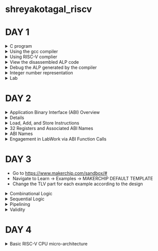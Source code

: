 # shreyakotagal_riscv
# DAY 1
<details>
<summary> C program </summary>
<br>
Program to find the sum from 1 to n numbers

```
#include<stdio.h>
int main()
{
	int i, sum=0, n=35;
	for (i=1;i<=n; ++i) {
	sum +=i;
	}
	printf("Sum of numbers from 1 to %d is %d \n",n,sum);
	return 0;
}

```
</details>

<details> 
<summary> Using the gcc compiler </summary> 

Initially the command ```leafpad sum1ton.c ``` was used to write the program in the editor leafpad. 
Compiling and running the program with 

```
gcc sum1ton.c
./a.out
```

The following result was obtained:

![image](https://github.com/shreyakotagal/pes_asic_class/assets/117657204/1d1ffe1c-22e4-441b-bb2d-f98698f689e0)

 </details>
<details>
<summary> Using RISC-V complier </summary>

``` riscv64-unknown-elf-gcc -O1 -march=rv64i -mabi=lp64 -o sum1ton.o sum1ton.c ``` command was used to compile using riscv compiler.
Initially it threw an error 

![image](https://github.com/shreyakotagal/pes_asic_class/assets/117657204/8204a6ed-0a10-4cde-a0cb-b56b558149c5)

Adding the following commands and restarting terminal solved the error

``` 
export PATH=~/riscv_toolchain/riscv64-unknown-elf-gcc-8.3.0-2019.08.0-x86_64-linux-ubuntu14/bin:$PATH
export PATH=~/riscv_toolchain/riscv64-unknown-elf-gcc-8.3.0-2019.08.0-x86_64-linux-ubuntu14/riscv64-unknown-elf/bin:$PATH
```

![image](https://github.com/shreyakotagal/pes_asic_class/assets/117657204/327682ff-ca97-4095-923d-4241aa61ad32)

```-O<number>``` : level of optimisation required

```-mabi``` : specifies the ABI (Application Binary Interface) to be used during code generation according to the requirements

```-march``` : specifies target architecture
</details>

<details>
<summary> View the disassembled ALP code </summary>

```riscv64-unkonwn-elf-objdump sum1ton.o```

While viewing the alp code, we need to look at the main section, to do so, we search ```\main``` till the correct section is found, use ```n``` to go further down to other "main". 

Here, since we used -O1 optimisation, the number of instructions are 15.

![image](https://github.com/shreyakotagal/pes_asic_class/assets/117657204/cfab8256-9f33-4fc1-aa03-4c9a6834b3b2)

When we use -Ofast optimisation, we can see that the number of instructions have been reduced to 12.

![image](https://github.com/shreyakotagal/pes_asic_class/assets/117657204/0384dd9c-f7dd-44d2-8c55-26f77a3fc4f1)
</details>

<details>
<summary> Debug the ALP generated by the compiler </summary>

```spike -d pk sum1ton.o```

![image](https://github.com/shreyakotagal/pes_asic_class/assets/117657204/b9d34030-fbe1-4648-b6c4-5abfd5d51395)
	
</details>

<details> 
<summary> Integer number representation </summary> 
<details> 
<summary> Unsigned Numbers </summary>
Unsigned numbers, also known as non-negative numbers, are numerical values that represent magnitudes without indicating direction or sign.
Range: 0 to 2^(N) - 1.
</details>
<details>
<summary> Signed Numbers </summary>
Signed numbers are numerical values that can represent both positive and negative magnitudes, along with zero.
Range : -(2^(N-1)) to 2^(N-1) - 1.

64 bit Number System For Unsigned Numbers
* RISC-V doubleword can represent 0 to (2^(64) - 1) unsigned numbers or positive numbers
* RISC-V doubleword can represent 0 to (2^(63) - 1)positive & (-1) to (-2^63) negative numbers

![image](https://github.com/shreyakotagal/pes_asic_class/assets/117657204/1ad11856-555a-4d1c-b0fc-4be84b9f8aff)
</details>
</details>

<details>
<summary> Lab </summary> 
	
**Unsigned 64-bit Number**

```
#include <stdio.h>
#include <math.h>

int main()
{
	unsigned long long int max = (unsigned long long int) (pow(2,64) -1);
	unsigned long long int min = (unsigned long long int) (pow(2,64) *(-1));
	printf("lowest number represented by unsigned 64-bit integer is %llu\n",min);
	printf("highest number represented by unsigned 64-bit integer is %llu\n",max);
	return 0;
}

```

![image](https://github.com/shreyakotagal/pes_asic_class/assets/117657204/5c85970f-cd82-41c2-b819-2a3e9339f252)

**Signed 64-bit Number**

```
#include <stdio.h>
#include <math.h>

int main()
{
	long long int max = (long long int) (pow(2,63) -1);
	long long int min = (long long int) (pow(2,63) *(-1));
	printf("lowest number represented by signed 64-bit integer is %lld\n",min);
	printf("highest number represented by signed 64-bit integer is %lld\n",max);
	return 0;
}
```

![image](https://github.com/shreyakotagal/pes_asic_class/assets/117657204/eeaef59e-239f-4c23-a654-bef97e5127d8)

</details> 
</details>

# DAY 2

<details> 
<summary> Application Binary Interface (ABI) Overview </summary>

An Application Binary Interface (ABI) constitutes a set of regulations that oversee the arrangement and access of functions, data structures, and system calls within a binary program or library. This framework establishes the fundamental interaction between distinct components of a program or between a program and the operating system. Noteworthy aspects of an ABI encompass:

1. Binary Harmony: ABIs ensure that binary code generated by one compiler or platform can harmonize seamlessly with code produced by another, provided they adhere to the same ABI specifications.

2. Function Calling Protocol: ABIs dictate the protocol for invoking functions, encompassing the sequence and location of arguments and return values, as well as the management of the call stack during function invocations.

3. Register Utilization: ABIs specify which registers are earmarked for specific purposes (e.g., argument passing, return values, temporary storage) and the manner in which they are managed during function calls.

4. Data Arrangement: ABIs outline the arrangement of data structures, such as structs and arrays, in memory, including guidelines for alignment and padding.

5. Exception Handling: They delineate the treatment of exceptions (e.g., hardware or software interrupts), encompassing the transition of control between user code and exception handlers.

6. System Calls: ABIs detail the manner in which programs interact with the operating system via system calls, including the mechanism for passing arguments and retrieving results.

7. Platform Neutrality: ABIs foster compatibility across distinct platforms (e.g., diverse CPU architectures or operating systems) by offering a standardized interface.

8. Dynamic Linking: They address dynamic linking aspects, including the loading and linking of shared libraries (DLLs on Windows or shared objects on Unix-based systems) during runtime.

9. Versioning: Certain ABIs incorporate mechanisms for versioning, enabling future modifications without disrupting compatibility with existing code.

10. Documentation: ABIs are typically documented and published, facilitating developers in crafting code that adheres to the ABI's specifications.

11. Toolchain Support: Compilers and assemblers are designed to produce code in accordance with the ABI, ensuring interoperability among code generated by varied tools.

12. Cross-Platform Development: ABIs hold special significance in cross-platform development, where code must execute on multiple platforms with potentially distinct hardware architectures and operating systems.

13. Security: ABIs may encompass security-related elements, such as safeguards against buffer overflows and stack vulnerabilities.

</details>

<details> 
<summmary> Memory Allocation for Multi-Byte Values </summmary>

Storing a 64-bit number (or any multi-byte value) in memory necessitates awareness of byte order, leading to proper byte arrangement.

Little-Endian: In little-endian format, the least significant byte (LSB) is stored at the lowest memory address, while the most significant byte (MSB) is positioned at the highest memory address.

Big-Endian: Conversely, big-endian format places the most significant byte (MSB) at the lowest memory address, while the least significant byte (LSB) is located at the highest memory address.
</details>
<details> 
<summary> Load, Add, and Store Instructions </summary>

Fundamental operations within computer architecture and assembly programming encompass Load, Add, and Store instructions, serving to manipulate data in memory and registers.

Illustrative Example: ``` ld x8, 16(x23) ```
In this instance:

* ``` ld ``` signifies the load double-word instruction.
* ``` x8 ``` denotes the destination register.
* ``` 16(x23) ``` designates the memory address indicated by register x23 (base address + offset).

![image](https://github.com/shreyakotagal/pes_asic_class/assets/117657204/218b78bb-b5bb-466f-bfca-4ba81e277af8)

Illustrative Example: ``` add x8, x24, x8 ```

![image](https://github.com/shreyakotagal/pes_asic_class/assets/117657204/0eb9fcc4-8f33-4f93-8d6a-7e9f472c2bd4)


Here:

``` add ``` signifies the add instruction.
``` x8 ``` represents the destination register.
``` x24 ``` and ``` x8 ``` are source registers.

</details>
<details> 
<summary> 32 Registers and Associated ABI Names </summary>

The decision regarding the quantity of registers within a processor's architecture, such as the RISC-V RV64 configuration with its 32 general-purpose registers, involves a compromise between several factors. While contemporary processors might feature more registers, augmenting their number could result in larger instructions, consuming additional memory and potentially impeding instruction fetch and decoding.

</details>
<details> 
<summary> ABI Names </summary>

![image](https://github.com/shreyakotagal/pes_asic_class/assets/117657204/552014f8-c279-431f-b9c5-426fa0d97c53)

ABI names for registers furnish a standardized method to indicate the purpose and application of specific registers within a software ecosystem. These designations are pivotal in preserving compatibility, optimizing code generation, and facilitating communication among diverse software components.

</details>
<details> 
<summary> Engagement in LabWork via ABI Function Calls </summary>

![image](https://github.com/shreyakotagal/pes_asic_class/assets/117657204/fad63027-9e84-48fa-918d-bbb31f52a61d)

**C Program** 

custom1to9.c
```

#include <stdio.h>

extern int load(int x, int y);

int main()
{
  int result = 0;
  int count = 9;
  result = load(0x0, count+1);
  printf("Sum of numbers from 1 to 9 is %d\n", result);
}

```

**Assembly File** 

load.s

```
.section .text
.global load
.type load, @function
load:
add a4, a0, zero
add a2, a0, a1
add a3, a0, zero
loop:
add a4, a3, a4
addi a3, a3, 1
blt a3, a2, loop
add a0, a4, zero
ret;
```
![image](https://github.com/shreyakotagal/pes_asic_class/assets/117657204/ff565dcb-9b6f-4c01-8fc3-32ecdcde4146)
</details>


# DAY 3
* Go to https://www.makerchip.com/sandbox/#
* Navigate to Learn -> Examples -> MAKERCHIP DEFAULT TEMPLATE
* Change the TLV part for each example according to the design
<details>
<summary> Combinational Logic </summary>
  
1) Inverter
![image](https://github.com/shreyakotagal/shreyakotagal_riscv/assets/117657204/02d0aa5c-e1e5-4dcd-a63d-fb67341919fe)
2) Vectors
![image](https://github.com/shreyakotagal/shreyakotagal_riscv/assets/117657204/6e285e31-8ce4-4542-b65a-37af45e52cb9)
3) Mux
![image](https://github.com/shreyakotagal/shreyakotagal_riscv/assets/117657204/a41e2289-680d-42da-810b-2cf2b9ef44da)
4) Simple Calculator
![image](https://github.com/shreyakotagal/shreyakotagal_riscv/assets/117657204/b71bcd2a-df34-4e91-8437-a3a68774010c)

</details>
<details>
<summary> Sequential Logic </summary>
  
1) Fibonacci Series
![image](https://github.com/shreyakotagal/shreyakotagal_riscv/assets/117657204/32f3f529-8f9b-439e-82a9-602ecf3c6db8)
2) Up Counter
![image](https://github.com/shreyakotagal/shreyakotagal_riscv/assets/117657204/379cd09f-7957-406e-ad49-e60a1c141fc1)
3) Sequential Calculator
![image](https://github.com/shreyakotagal/shreyakotagal_riscv/assets/117657204/4949d209-73db-4b36-9294-bc6703f212a4)
</details>
<details>
<summary> Pipelining </summary>
  
1) Pythagorean Examples
![image](https://github.com/shreyakotagal/shreyakotagal_riscv/assets/117657204/8899ab0d-42a0-4a84-9752-ae65c4857e60)
2) Pipeline implementation example
![image](https://github.com/shreyakotagal/shreyakotagal_riscv/assets/117657204/0950a0d1-97db-4cc9-8030-31768990d5c0)
</details>
<details>
<summary> Validity </summary>
  
1) 2 Cycle Calculator 
![image](https://github.com/shreyakotagal/shreyakotagal_riscv/assets/117657204/37d22907-2dc6-439b-81ca-157d4fec67e1)
2) Distance Calculator
![image](https://github.com/shreyakotagal/shreyakotagal_riscv/assets/117657204/6d812b0a-2e84-4929-ba39-4de4395d09eb)
3) Calculator Memory
![image](https://github.com/shreyakotagal/shreyakotagal_riscv/assets/117657204/31c4ed6d-2658-4bd3-b02f-fe4221b70ed5)

</details>

# DAY 4
<details>
<summary> Basic RISC-V CPU micro-architecture </summary>

1) Program Counter 
![image](https://github.com/shreyakotagal/shreyakotagal_riscv/assets/117657204/58e46581-962e-48c8-9d7f-e5ece588199a)

2) Instruction Fetch  
![image](https://github.com/shreyakotagal/shreyakotagal_riscv/assets/117657204/7e1040e9-0908-4232-b035-cf89c469c1c8)

3) Instruction Decode 
![image](https://github.com/shreyakotagal/shreyakotagal_riscv/assets/117657204/d273e044-e65d-4d01-8689-4a2f706f19a2)

4) Instruction Decode with validity 
![image](https://github.com/shreyakotagal/shreyakotagal_riscv/assets/117657204/f8049930-0201-4af6-bfaf-67fff2fe5b05)

5) Individual instruction decode 
![image](https://github.com/shreyakotagal/shreyakotagal_riscv/assets/117657204/5f9d83e6-bb9c-4554-9e61-e40f322dedec)

6) Register file read 
![image](https://github.com/shreyakotagal/shreyakotagal_riscv/assets/117657204/07609884-56fd-4ad1-8721-fbeab71abe6d)

7) ALU  
![image](https://github.com/shreyakotagal/shreyakotagal_riscv/assets/117657204/16fa3cf3-fae0-4b74-8071-953c1532023c)

8) Register with file write  
![image](https://github.com/shreyakotagal/shreyakotagal_riscv/assets/117657204/a0d6935d-f144-43f6-94f4-df2ec1e3316a)

9) Branch Instructions  
![image](https://github.com/shreyakotagal/shreyakotagal_riscv/assets/117657204/44ec481f-b618-4184-b3db-9c2821cc4119)

10) Testbench with functionality  
![image](https://github.com/shreyakotagal/shreyakotagal_riscv/assets/117657204/3a5981f3-dc2c-4012-9e0e-3a3115189956)

</details>
